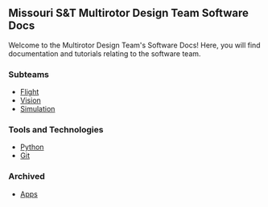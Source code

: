 ## Missouri S&T Multirotor Design Team Software Docs

Welcome to the Multirotor Design Team's Software Docs! Here, you will find documentation and tutorials relating to the software team.

### Subteams

- [Flight]()
- [Vision]()
- [Simulation]()

### Tools and Technologies

- [Python]()
- [Git]()

### Archived

- [Apps]()

